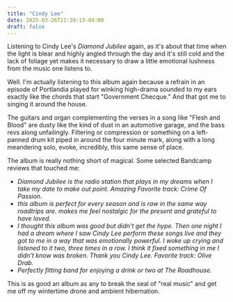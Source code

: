 ```yaml
---
title: "Cindy Lee"
date: 2025-03-26T21:39:13-04:00
draft: false
---
```


Listening to Cindy Lee's *Diamond Jubilee* again, as it's about that time when the light is blear and highly angled through the day and it's still cold and the lack of foliage yet makes it necessary to draw a little emotional lushness from the music one listens to.

Well. I'm actually listening to this album again because a refrain in an episode of Portlandia played for winking high-drama sounded to my ears exactly like the chords that start "Government Checque." And that got me to singing it around the house.

The guitars and organ complementing the verses in a song like "Flesh and Blood" are dusty like the kind of dust in an automotive garage, and the bass revs along unfailingly. Filtering or compression or something on a left-panned drum kit piped in around the four minute mark, along with a long meandering solo, evoke, incredibly, this same sense of place.

The album is really nothing short of magical. Some selected Bandcamp reviews that touched me:

-  *Diamond Jubilee is the radio station that plays in my dreams when I take my date to make out point. Amazing Favorite track: Crime Of Passion.*
-  *this album is perfect for every season and is raw in the same way roadtrips are. makes me feel nostalgic for the present and grateful to have loved.*
- *I thought this album was good but didn’t get the hype. Then one night I had a dream where I saw Cindy Lee perform these songs live and they got to me in a way that was emotionally powerful. I woke up crying and listened to it two, three times in a row. I think it fixed something in me I didn’t know was broken. Thank you Cindy Lee. Favorite track: Olive Drab.*
- *Perfectly fitting band for enjoying a drink or two at The Roadhouse.*

This is as good an album as any to break the seal of "real music" and get me off my wintertime drone and ambient hibernation.

